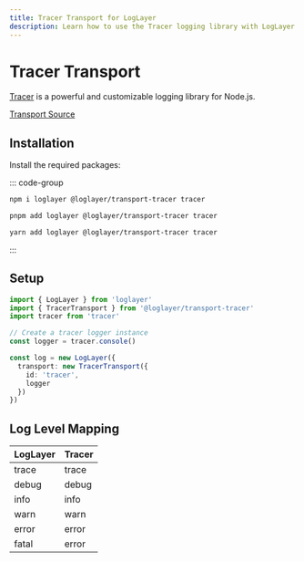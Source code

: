 ```yaml
---
title: Tracer Transport for LogLayer
description: Learn how to use the Tracer logging library with LogLayer
---
```


# Tracer Transport

[Tracer](https://www.npmjs.com/package/tracer) is a powerful and customizable logging library for Node.js.

[Transport Source](https://github.com/loglayer/loglayer/tree/master/packages/transports/tracer)

## Installation

Install the required packages:

::: code-group

```sh [npm]
npm i loglayer @loglayer/transport-tracer tracer
```

```sh [pnpm]
pnpm add loglayer @loglayer/transport-tracer tracer
```

```sh [yarn]
yarn add loglayer @loglayer/transport-tracer tracer
```

:::

## Setup

```typescript
import { LogLayer } from 'loglayer'
import { TracerTransport } from '@loglayer/transport-tracer'
import tracer from 'tracer'

// Create a tracer logger instance
const logger = tracer.console()

const log = new LogLayer({
  transport: new TracerTransport({
    id: 'tracer',
    logger
  })
})
```

## Log Level Mapping

| LogLayer | Tracer  |
|----------|---------|
| trace    | trace   |
| debug    | debug   |
| info     | info    |
| warn     | warn    |
| error    | error   |
| fatal    | error   |
